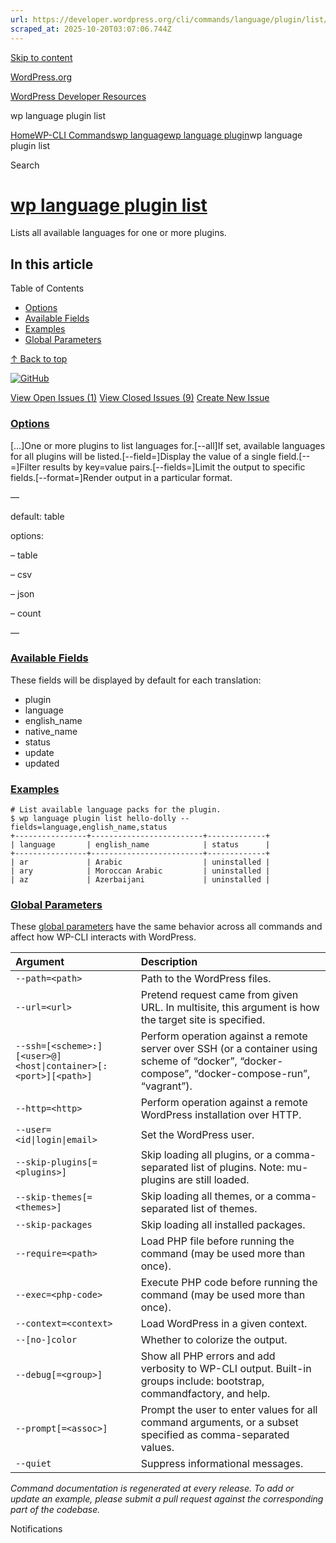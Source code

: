 ```yaml
---
url: https://developer.wordpress.org/cli/commands/language/plugin/list/
scraped_at: 2025-10-20T03:07:06.744Z
---
```


[Skip to content](https://developer.wordpress.org/cli/commands/language/plugin/list/#wp--skip-link--target)

[WordPress.org](https://wordpress.org/)

[WordPress Developer Resources](https://developer.wordpress.org/)

wp language plugin list


[Home](https://developer.wordpress.org/)[WP-CLI Commands](https://developer.wordpress.org/cli/commands/)[wp language](https://developer.wordpress.org/cli/commands/language/)[wp language plugin](https://developer.wordpress.org/cli/commands/language/plugin/)wp language plugin list

Search

# [wp language plugin list](https://developer.wordpress.org/cli/commands/language/plugin/list/)

Lists all available languages for one or more plugins.

## In this article

Table of Contents

- [Options](https://developer.wordpress.org/cli/commands/language/plugin/list/#options)
- [Available Fields](https://developer.wordpress.org/cli/commands/language/plugin/list/#available-fields)
- [Examples](https://developer.wordpress.org/cli/commands/language/plugin/list/#examples)
- [Global Parameters](https://developer.wordpress.org/cli/commands/language/plugin/list/#global-parameters)

[↑ Back to top](https://developer.wordpress.org/cli/commands/language/plugin/list/#wp--skip-link--target)

[![GitHub](https://make.wordpress.org/cli/wp-content/plugins/wporg-cli/assets/images/github-mark.svg)](https://github.com/wp-cli/language-command)

[View Open Issues (1)](https://github.com/login?return_to=%2Fissues%3Fq%3Dlabel%3Acommand%3Alanguage-plugin-list+sort%3Aupdated-desc+org%3Awp-cli+is%3Aopen) [View Closed Issues (9)](https://github.com/login?return_to=%2Fissues%3Fq%3Dlabel%3Acommand%3Alanguage-plugin-list+sort%3Aupdated-desc+org%3Awp-cli+is%3Aclosed) [Create New Issue](https://github.com/wp-cli/language-command/issues/new)

### [Options](https://developer.wordpress.org/cli/commands/language/plugin/list/\#options)

\[<plugin>…\]One or more plugins to list languages for.\[--all\]If set, available languages for all plugins will be listed.\[--field=<field>\]Display the value of a single field.\[--<field>=<value>\]Filter results by key=value pairs.\[--fields=<fields>\]Limit the output to specific fields.\[--format=<format>\]Render output in a particular format.

—

default: table

options:

– table

– csv

– json

– count

—

### [Available Fields](https://developer.wordpress.org/cli/commands/language/plugin/list/\#available-fields)

These fields will be displayed by default for each translation:

- plugin
- language
- english\_name
- native\_name
- status
- update
- updated

### [Examples](https://developer.wordpress.org/cli/commands/language/plugin/list/\#examples)

```
# List available language packs for the plugin.
$ wp language plugin list hello-dolly --fields=language,english_name,status
+----------------+-------------------------+-------------+
| language       | english_name            | status      |
+----------------+-------------------------+-------------+
| ar             | Arabic                  | uninstalled |
| ary            | Moroccan Arabic         | uninstalled |
| az             | Azerbaijani             | uninstalled |

```

### [Global Parameters](https://developer.wordpress.org/cli/commands/language/plugin/list/\#global-parameters)

These [global parameters](https://make.wordpress.org/cli/handbook/config/) have the same behavior across all commands and affect how WP-CLI interacts with WordPress.

| **Argument** | **Description** |
| :-- | :-- |
| `--path=<path>` | Path to the WordPress files. |
| `--url=<url>` | Pretend request came from given URL. In multisite, this argument is how the target site is specified. |
| `--ssh=[<scheme>:][<user>@]<host\|container>[:<port>][<path>]` | Perform operation against a remote server over SSH (or a container using scheme of “docker”, “docker-compose”, “docker-compose-run”, “vagrant”). |
| `--http=<http>` | Perform operation against a remote WordPress installation over HTTP. |
| `--user=<id\|login\|email>` | Set the WordPress user. |
| `--skip-plugins[=<plugins>]` | Skip loading all plugins, or a comma-separated list of plugins. Note: mu-plugins are still loaded. |
| `--skip-themes[=<themes>]` | Skip loading all themes, or a comma-separated list of themes. |
| `--skip-packages` | Skip loading all installed packages. |
| `--require=<path>` | Load PHP file before running the command (may be used more than once). |
| `--exec=<php-code>` | Execute PHP code before running the command (may be used more than once). |
| `--context=<context>` | Load WordPress in a given context. |
| `--[no-]color` | Whether to colorize the output. |
| `--debug[=<group>]` | Show all PHP errors and add verbosity to WP-CLI output. Built-in groups include: bootstrap, commandfactory, and help. |
| `--prompt[=<assoc>]` | Prompt the user to enter values for all command arguments, or a subset specified as comma-separated values. |
| `--quiet` | Suppress informational messages. |

_Command documentation is regenerated at every release. To add or update an example, please submit a pull request against the corresponding part of the codebase._

Notifications